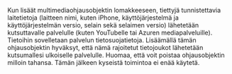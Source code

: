 Kun lisäät multimediaohjausobjektin lomakkeeseen, tiettyjä tunnistettavia laitetietoja (laitteen nimi, kuten iPhone, käyttöjärjestelmä ja käyttöjärjestelmän versio, selain sekä selaimen versio) lähetetään kutsuttavalle palvelulle (kuten YouTubelle tai Azuren mediapalveluille). Tietoihin sovelletaan palvelun tietosuojatietoja. Lisäämällä tämän ohjausobjektin hyväksyt, että nämä rajoitetut tietojoukot lähetetään kutsumallesi ulkoiselle palvelulle. Huomaa, että voit poistaa ohjausobjektin milloin tahansa. Tämän jälkeen kyseistä toimintoa ei enää käytetä.